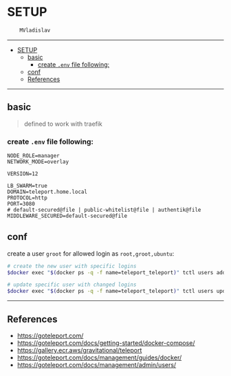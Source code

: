# SETUP

```sh
    MVladislav
```

---

- [SETUP](#setup)
  - [basic](#basic)
    - [create `.env` file following:](#create-env-file-following)
  - [conf](#conf)
  - [References](#references)

---

## basic

> defined to work with traefik

### create `.env` file following:

```env
NODE_ROLE=manager
NETWORK_MODE=overlay

VERSION=12

LB_SWARM=true
DOMAIN=teleport.home.local
PROTOCOL=http
PORT=3080
# default-secured@file | public-whitelist@file | authentik@file
MIDDLEWARE_SECURED=default-secured@file
```

## conf

create a user `groot` for allowed login as `root,groot,ubuntu`:

```sh
# create the new user with specific logins
$docker exec "$(docker ps -q -f name=teleport_teleport)" tctl users add groot --roles=editor,access --logins=root

# update specific user with changed logins
$docker exec "$(docker ps -q -f name=teleport_teleport)" tctl users update groot --set-logins root,ubuntu
```

---

## References

- <https://goteleport.com/>
- <https://goteleport.com/docs/getting-started/docker-compose/>
- <https://gallery.ecr.aws/gravitational/teleport>
- <https://goteleport.com/docs/management/guides/docker/>
- <https://goteleport.com/docs/management/admin/users/>
